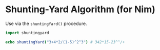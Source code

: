 # Shunting-Yard Algorithm (for Nim)

Use via the `shuntingYard()` procedure.

```nim
import shuntingyard

echo shuntingYard("3+4*2/(1-5)^2^3") # 342*15-23^^/+
```
